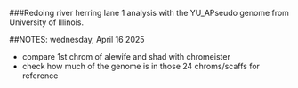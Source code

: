 ###Redoing river herring lane 1 analysis with the YU_APseudo genome from University of Illinois. 


##NOTES:
wednesday, April 16 2025
  - compare 1st chrom of alewife and shad with chromeister
  - check how much of the genome is in those 24 chroms/scaffs for reference